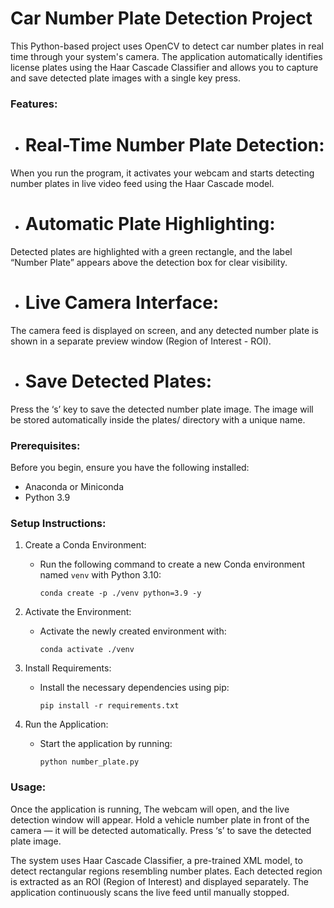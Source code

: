 # Car Number Plate Detection Project

This Python-based project uses OpenCV to detect car number plates in real time through your system's camera. The application automatically identifies license plates using the Haar Cascade Classifier and allows you to capture and save detected plate images with a single key press.

### **Features:**

- # Real-Time Number Plate Detection:
When you run the program, it activates your webcam and starts detecting number plates in live video feed using the Haar Cascade model.
- # Automatic Plate Highlighting:
Detected plates are highlighted with a green rectangle, and the label “Number Plate” appears above the detection box for clear visibility.
- # Live Camera Interface:
The camera feed is displayed on screen, and any detected number plate is shown in a separate preview window (Region of Interest - ROI).
- # Save Detected Plates:
Press the ‘s’ key to save the detected number plate image. The image will be stored automatically inside the plates/ directory with a unique name.

### **Prerequisites:**

Before you begin, ensure you have the following installed:

- Anaconda or Miniconda
- Python 3.9

### **Setup Instructions:**

1. Create a Conda Environment:
   - Run the following command to create a new Conda environment named `venv` with Python 3.10:
     ```
     conda create -p ./venv python=3.9 -y

     ```

2. Activate the Environment:
   - Activate the newly created environment with:
     ```
     conda activate ./venv
     ```

3. Install Requirements:
   - Install the necessary dependencies using pip:
     ```
     pip install -r requirements.txt
     ```

4. Run the Application:
   - Start the application by running:
     ```
     python number_plate.py
     ```

### **Usage:**

Once the application is running, The webcam will open, and the live detection window will appear. Hold a vehicle number plate in front of the camera — it will be detected automatically. Press ‘s’ to save the detected plate image. 
              

The system uses Haar Cascade Classifier, a pre-trained XML model, to detect rectangular regions resembling number plates. Each detected region is extracted as an ROI (Region of Interest) and displayed separately. The application continuously scans the live feed until manually stopped.